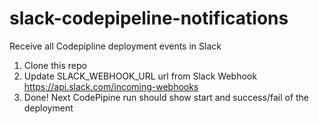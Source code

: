 # slack-codepipeline-notifications
Receive all Codepipline deployment events in Slack

1. Clone this repo
2. Update SLACK_WEBHOOK_URL url from Slack Webhook https://api.slack.com/incoming-webhooks
3. Done! Next CodePipine run should show start and success/fail of the deployment
